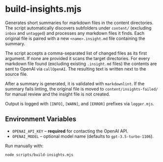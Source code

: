 # build-insights.mjs

Generates short summaries for markdown files in the content directories. The script automatically discovers subfolders under `content/` (excluding `inbox` and `untagged`) and processes any markdown files it finds. Each original file is paired with a new `<name>.insight.md` file containing the summary.

The script accepts a comma-separated list of changed files as its first argument. If none are provided it scans the target directories. For every markdown file found (excluding existing `.insight.md` files) the contents are sent to OpenAI via `callOpenAI`. The resulting text is written next to the source file.

After a summary is generated, it is validated with `markdownlint`. If the summary fails linting, the original file is moved to `content/insights-failed/` for manual review and the insight file is not created.

Output is logged with `[INFO]`, `[WARN]`, and `[ERROR]` prefixes via `logger.mjs`.

## Environment Variables

- `OPENAI_API_KEY` – **required** for contacting the OpenAI API.
- `OPENAI_MODEL` – optional model name (defaults to `gpt-3.5-turbo-1106`).

Run manually with:

```bash
node scripts/build-insights.mjs
```
